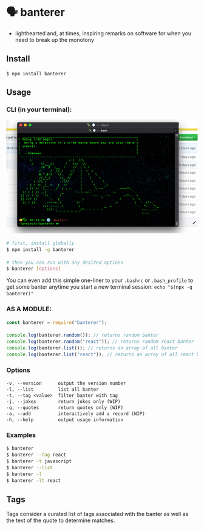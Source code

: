 # 🗣 banterer

 - lighthearted and, at times, inspiring remarks on software for when you need to break up the monotony

## Install

```
$ npm install banterer
```

## Usage
### CLI (in your terminal):
![pic of cli](./cli.png)
```bash
# first, install globally
$ npm install -g banterer

# then you can run with any desired options
$ banterer [options]

```
You can even add this simple one-liner to your `.bashrc` or `.bash_profile` to get some banter anytime you start a new terminal session: `echo "$(npx -q banterer)"`

### AS A MODULE:
```js
const banterer = require("banterer");

console.log(banterer.random()); // returns random banter
console.log(banterer.random("react")); // returns random react banter
console.log(banterer.list()); // returns an array of all banter
console.log(banterer.list("react")); // returns an array of all react banter
```

### Options

```
-v, --version      output the version number
-l, --list         list all banter
-t, --tag <value>  filter banter with tag
-j, --jokes        return jokes only (WIP)
-q, --quotes       return quotes only (WIP)
-a, --add          interactively add a record (WIP)
-h, --help         output usage information
```

### Examples

```bash
$ banterer
$ banterer --tag react
$ banterer -t javascript
$ banterer --list
$ banterer -l
$ banterer -lt react
```

## Tags
Tags consider a curated list of tags associated with the banter as well as the text of the quote to determine matches.
